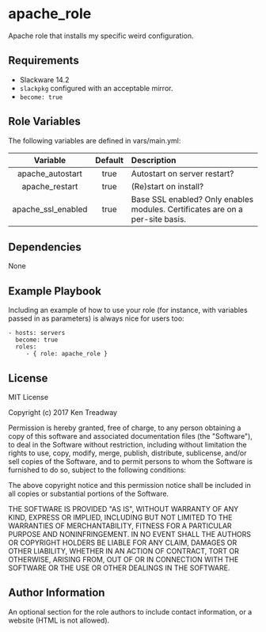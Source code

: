 apache_role
===========

Apache role that installs my specific weird configuration.

Requirements
------------

* Slackware 14.2
* `slackpkg` configured with an acceptable mirror.
* `become: true`

Role Variables
--------------

The following variables are defined in vars/main.yml:

| Variable         | Default | Description                                                                    |
|:----------------:|:-------:|:-------------------------------------------------------------------------------|
|apache_autostart  | true    |Autostart on server restart?                                                    |
|apache_restart    | true    |(Re)start on install?                                                           |
|apache_ssl_enabled| true    |Base SSL enabled?  Only enables modules.  Certificates are on a per-site basis. |

Dependencies
------------

None

Example Playbook
----------------

Including an example of how to use your role (for instance, with variables passed in as parameters) is always nice for users too:

    - hosts: servers
      become: true
      roles:
         - { role: apache_role }

License
-------

MIT License

Copyright (c) 2017 Ken Treadway

Permission is hereby granted, free of charge, to any person obtaining a copy
of this software and associated documentation files (the "Software"), to deal
in the Software without restriction, including without limitation the rights
to use, copy, modify, merge, publish, distribute, sublicense, and/or sell
copies of the Software, and to permit persons to whom the Software is
furnished to do so, subject to the following conditions:

The above copyright notice and this permission notice shall be included in all
copies or substantial portions of the Software.

THE SOFTWARE IS PROVIDED "AS IS", WITHOUT WARRANTY OF ANY KIND, EXPRESS OR
IMPLIED, INCLUDING BUT NOT LIMITED TO THE WARRANTIES OF MERCHANTABILITY,
FITNESS FOR A PARTICULAR PURPOSE AND NONINFRINGEMENT. IN NO EVENT SHALL THE
AUTHORS OR COPYRIGHT HOLDERS BE LIABLE FOR ANY CLAIM, DAMAGES OR OTHER
LIABILITY, WHETHER IN AN ACTION OF CONTRACT, TORT OR OTHERWISE, ARISING FROM,
OUT OF OR IN CONNECTION WITH THE SOFTWARE OR THE USE OR OTHER DEALINGS IN THE
SOFTWARE.

Author Information
------------------

An optional section for the role authors to include contact information, or a website (HTML is not allowed).
